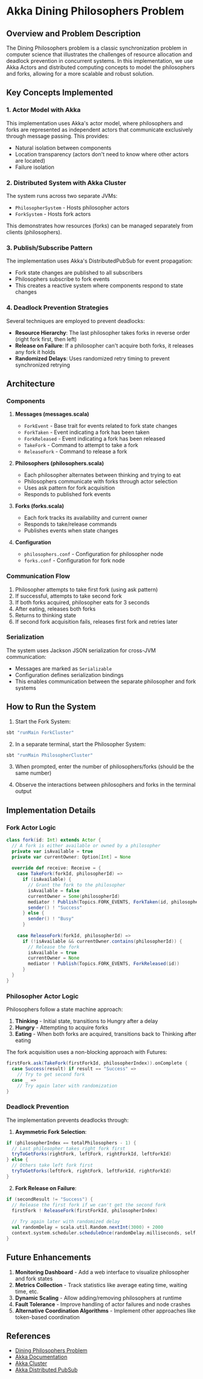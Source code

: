 # Akka Dining Philosophers Problem

## Overview and Problem Description

The Dining Philosophers problem is a classic synchronization problem in computer science that illustrates the challenges of resource allocation and deadlock prevention in concurrent systems. In this implementation, we use Akka Actors and distributed computing concepts to model the philosophers and forks, allowing for a more scalable and robust solution.

## Key Concepts Implemented

### 1. Actor Model with Akka
This implementation uses Akka's actor model, where philosophers and forks are represented as independent actors that communicate exclusively through message passing. This provides:
- Natural isolation between components
- Location transparency (actors don't need to know where other actors are located)
- Failure isolation

### 2. Distributed System with Akka Cluster
The system runs across two separate JVMs:
- `PhilosopherSystem` - Hosts philosopher actors
- `ForkSystem` - Hosts fork actors

This demonstrates how resources (forks) can be managed separately from clients (philosophers).

### 3. Publish/Subscribe Pattern
The implementation uses Akka's DistributedPubSub for event propagation:
- Fork state changes are published to all subscribers
- Philosophers subscribe to fork events
- This creates a reactive system where components respond to state changes

### 4. Deadlock Prevention Strategies
Several techniques are employed to prevent deadlocks:

- **Resource Hierarchy**: The last philosopher takes forks in reverse order (right fork first, then left)
- **Release on Failure**: If a philosopher can't acquire both forks, it releases any fork it holds
- **Randomized Delays**: Uses randomized retry timing to prevent synchronized retrying

## Architecture

### Components

1. **Messages (messages.scala)**
   - `ForkEvent` - Base trait for events related to fork state changes
   - `ForkTaken` - Event indicating a fork has been taken
   - `ForkReleased` - Event indicating a fork has been released
   - `TakeFork` - Command to attempt to take a fork
   - `ReleaseFork` - Command to release a fork

2. **Philosophers (philosophers.scala)**
   - Each philosopher alternates between thinking and trying to eat
   - Philosophers communicate with forks through actor selection
   - Uses ask pattern for fork acquisition
   - Responds to published fork events

3. **Forks (forks.scala)**
   - Each fork tracks its availability and current owner
   - Responds to take/release commands
   - Publishes events when state changes

4. **Configuration**
   - `philosophers.conf` - Configuration for philosopher node
   - `forks.conf` - Configuration for fork node

### Communication Flow

1. Philosopher attempts to take first fork (using ask pattern)
2. If successful, attempts to take second fork
3. If both forks acquired, philosopher eats for 3 seconds
4. After eating, releases both forks
5. Returns to thinking state
6. If second fork acquisition fails, releases first fork and retries later

### Serialization

The system uses Jackson JSON serialization for cross-JVM communication:
- Messages are marked as `Serializable`
- Configuration defines serialization bindings
- This enables communication between the separate philosopher and fork systems

## How to Run the System

1. Start the Fork System:
```bash
sbt "runMain ForkCluster"
```

2. In a separate terminal, start the Philosopher System:
```bash
sbt "runMain PhilosopherCluster"
```

3. When prompted, enter the number of philosophers/forks (should be the same number)

4. Observe the interactions between philosophers and forks in the terminal output

## Implementation Details

### Fork Actor Logic

```scala
class fork(id: Int) extends Actor {
  // A fork is either available or owned by a philosopher
  private var isAvailable = true
  private var currentOwner: Option[Int] = None
  
  override def receive: Receive = {
    case TakeFork(forkId, philosopherId) =>
      if (isAvailable) {
        // Grant the fork to the philosopher
        isAvailable = false
        currentOwner = Some(philosopherId)
        mediator ! Publish(Topics.FORK_EVENTS, ForkTaken(id, philosopherId))
        sender() ! "Success"
      } else {
        sender() ! "Busy"
      }
      
    case ReleaseFork(forkId, philosopherId) =>
      if (!isAvailable && currentOwner.contains(philosopherId)) {
        // Release the fork
        isAvailable = true
        currentOwner = None
        mediator ! Publish(Topics.FORK_EVENTS, ForkReleased(id))
      }
  }
}
```

### Philosopher Actor Logic

Philosophers follow a state machine approach:
1. **Thinking** - Initial state, transitions to Hungry after a delay
2. **Hungry** - Attempting to acquire forks
3. **Eating** - When both forks are acquired, transitions back to Thinking after eating

The fork acquisition uses a non-blocking approach with Futures:
```scala
firstFork.ask(TakeFork(firstForkId, philosopherIndex)).onComplete {
  case Success(result) if result == "Success" => 
    // Try to get second fork
  case _ =>
    // Try again later with randomization
}
```

### Deadlock Prevention

The implementation prevents deadlocks through:

1. **Asymmetric Fork Selection**:
```scala
if (philosopherIndex == totalPhilosophers - 1) {
  // Last philosopher takes right fork first
  tryToGetForks(rightFork, leftFork, rightForkId, leftForkId)
} else {
  // Others take left fork first
  tryToGetForks(leftFork, rightFork, leftForkId, rightForkId)
}
```

2. **Fork Release on Failure**:
```scala
if (secondResult != "Success") {
  // Release the first fork if we can't get the second fork
  firstFork ! ReleaseFork(firstForkId, philosopherIndex)
  
  // Try again later with randomized delay
  val randomDelay = scala.util.Random.nextInt(3000) + 2000
  context.system.scheduler.scheduleOnce(randomDelay.milliseconds, self, Eat)
}
```

## Future Enhancements

1. **Monitoring Dashboard** - Add a web interface to visualize philosopher and fork states
2. **Metrics Collection** - Track statistics like average eating time, waiting time, etc.
3. **Dynamic Scaling** - Allow adding/removing philosophers at runtime
4. **Fault Tolerance** - Improve handling of actor failures and node crashes
5. **Alternative Coordination Algorithms** - Implement other approaches like token-based coordination

## References

- [Dining Philosophers Problem](https://en.wikipedia.org/wiki/Dining_philosophers_problem)
- [Akka Documentation](https://doc.akka.io/docs/akka/current/index.html)
- [Akka Cluster](https://doc.akka.io/docs/akka/current/typed/cluster.html)
- [Akka Distributed PubSub](https://doc.akka.io/docs/akka/current/distributed-pub-sub.html)